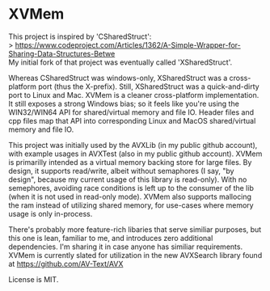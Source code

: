 # XVMem
This project is inspired by 'CSharedStruct':<br> > https://www.codeproject.com/Articles/1362/A-Simple-Wrapper-for-Sharing-Data-Structures-Betwe <br>
My initial fork of that project was eventually called 'XSharedStruct'.

Whereas CSharedStruct was windows-only, XSharedStruct was a cross-platform port (thus the X-prefix).  Still, XSharedStruct was a quick-and-dirty port to Linux and Mac. XVMem is a cleaner cross-platform implementation.  It still exposes a strong Windows bias; so it feels like you're using the WIN32/WIN64 API for shared/virtual memory and file IO.  Header files and cpp files map that API into corresponding Linux and MacOS shared/virtual memory and file IO.

This project was initially used by the AVXLib (in my public github account), with example usages in AVXTest (also in my public github account).  XVMem is primarilly intended as a virtual memory backing store for large files.  By design, it supports read/write, albeit without semaphores (I say, "by design", because my current usage of this library is read-only). With no semephores, avoiding race conditions is left up to the consumer of the lib (when it is not used in read-only mode). XVMem also supports mallocing the ram instead of utilizing shared memory, for use-cases where memory usage is only in-process.

There's probably more feature-rich libaries that serve similiar purposes, but this one is lean, familiar to me, and introduces zero additional dependencies.  I'm sharing it in case anyone has similiar requirements.  XVMem is currently slated for utilization in the new AVXSearch library found at https://github.com/AV-Text/AVX

License is MIT.
